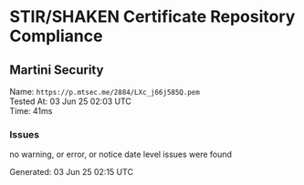 # STIR/SHAKEN Certificate Repository Compliance

## Martini Security

Name: `https://p.mtsec.me/2884/LXc_j66j585Q.pem`\
Tested At: 03 Jun 25 02:03 UTC\
Time: 41ms

### Issues

no warning, or error, or notice date level issues were found

Generated: 03 Jun 25 02:15 UTC